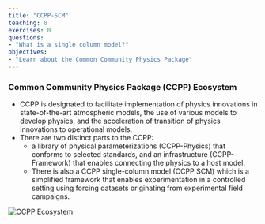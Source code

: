 ```yaml
---
title: "CCPP-SCM"
teaching: 0
exercises: 0
questions:
- "What is a single column model?"
objectives:
- "Learn about the Common Community Physics Package"
---
```

### Common Community Physics Package (CCPP) Ecosystem
- CCPP is designated to facilitate implementation of physics innovations in state-of-the-art atmospheric models, the use of various models to develop physics, and the acceleration of transition of physics innovations to operational models. 
- There are two distinct parts to the CCPP: 
  - a library of physical parameterizations (CCPP-Physics) that conforms to selected standards, and an infrastructure (CCPP-Framework) that enables connecting the physics to a host model. 
  - There is also a CCPP single-column model (CCPP SCM) which is a simplified framework that enables experimentation in a controlled setting using forcing datasets originating from experimental field campaigns.
 
![CCPP Ecosystem](https://dtcenter.org/sites/default/files/inline-images/CCPP%20Ecosystem%20Detailed.png)
